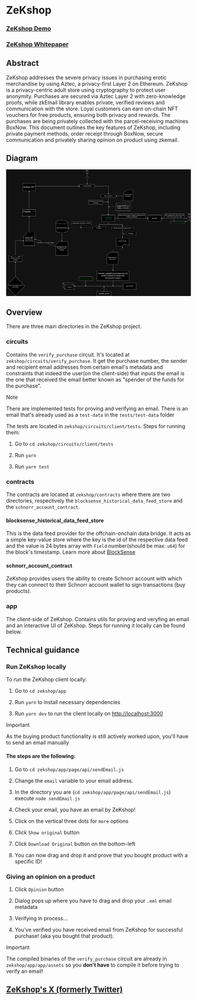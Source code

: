 # ZeKshop

### [ZeKshop Demo](https://www.youtube.com/watch?v=MIDV-vBfs4s)

### [ZeKshop Whitepaper](./ZeKshopWhitepaper.pdf)

## Abstract

ZeKshop addresses the severe privacy issues in purchasing erotic merchandise by using Aztec, a privacy-first Layer 2 on Ethereum. ZeKshop is a privacy-centric adult store using cryptography to protect user anonymity. Purchases are secured via Aztec Layer 2 with zero-knowledge proofs, while zkEmail library enables private, verified reviews and communication with the store. Loyal customers can earn on-chain NFT vouchers for free products, ensuring both privacy and rewards. The purchases are being privately collected with the parcel-receiving machines BoxNow. This document outlines the key features of ZeKshop, including private payment methods, order receipt through BoxNow, secure communication and privately sharing opinion on product using zkemail.

## Diagram

![ZeKshop diagram](docs_imgs/ZeKshop_full_diagram.png)

## Overview

There are three main directories in the ZeKshop project.

### circuits

Contains the `verify_purchase` circuit. It's located at `zekshop/circuits/verify_purchase`. It get the purchase number, the sender and recipient email addresses from certain email's metadata and constraints that indeed the user(on the client-side) that inputs the email is the one that received the email better known as "spender of the funds for the purchase".

> [!NOTE]
>
> There are implemented tests for proving and verifying an email. There is an email that's already used as a `test-data` in the `tests/test-data` folder

The tests are located in `zekshop/circuits/client/tests`.
Steps for running them:

1. Go to `cd zekshop/circuits/client/tests`

2. Run `yarn`

3. Run `yarn test`

### contracts

The contracts are located at `zekshop/contracts` where there are two directories, respectively the `blocksense_historical_data_feed_store` and the `schnorr_account_contract`.

#### blocksense_historical_data_feed_store

This is the data feed provider for the offchain-onchain data bridge. It acts as a simple key-value store where the key is the id of the respective data feed and the value is 24 bytes array with `Field` number(should be max: `u64`) for the block's timestamp. Learn more about [BlockSense](https://blocksense.network/)

#### schnorr_account_contract

ZeKshop provides users the ability to create Schnorr account with which they can connect to their Schnorr account wallet to sign transactions (buy products).

### app

The client-side of ZeKshop. Contains utils for proving and veryfing an email and an interactive UI of ZeKshop. Steps for running it locally can be found below.

## Technical guidance

### Run ZeKshop locally

To run the ZeKshop client locally:

1. Go to `cd zekshop/app`

2. Run `yarn` to install necessary dependencies

3. Run `yarn dev` to run the client locally on [http://localhost:3000](http://localhost:3000)

> [!IMPORTANT]
>
> As the buying product functionality is still actively worked upon, you'll have to send an email manually

#### The steps are the following:

1. Go to `cd zekshop/app/page/api/sendEmail.js`

2. Change the `email` variable to your email address.

3. In the directory you are (`cd zekshop/app/page/api/sendEmail.js`) execute `node sendEmail.js`

4. Check your email, you have an email by ZeKshop!

5. Click on the vertical three dots for `more` options

6. Click `Show original` button

7. Click `Download Original` button on the bottom-left

8. You can now drag and drop it and prove that you bought product with a specific ID!

### Giving an opinion on a product

1. Click `Opinion` button

2. Dialog pops up where you have to drag and drop your `.eml` email metadata

3. Verifying in process...

4. You've verified you have received email from ZeKshop for successful purchase! (aka you bought that product).

> [!IMPORTANT]
>
> The compiled binaries of the `verify_purchase` circuit are already in `zekshop/app/app/assets` so you **don't have** to compile it before trying to verify an email!

## [ZeKshop's X (formerly Twitter)](https://x.com/ZeKshopOfficial)
